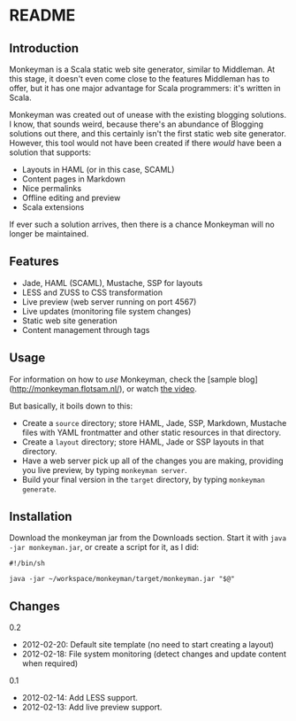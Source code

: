 # README

## Introduction

Monkeyman is a Scala static web site generator, similar to
Middleman. At this stage, it doesn't even come close to the features
Middleman has to offer, but it has one major advantage for Scala
programmers: it's written in Scala.

Monkeyman was created out of unease with the existing blogging
solutions. I know, that sounds weird, because there's an abundance of
Blogging solutions out there, and this certainly isn't the first
static web site generator. However, this tool would not have been
created if there _would_ have been a solution that supports:

* Layouts in HAML (or in this case, SCAML)
* Content pages in Markdown
* Nice permalinks
* Offline editing and preview
* Scala extensions

If ever such a solution arrives, then there is a chance Monkeyman will
no longer be maintained.

## Features

* Jade, HAML (SCAML), Mustache, SSP for layouts
* LESS and ZUSS to CSS transformation
* Live preview (web server running on port 4567)
* Live updates (monitoring file system changes)
* Static web site generation
* Content management through tags

## Usage

For information on how to _use_ Monkeyman, check the [sample blog]
(http://monkeyman.flotsam.nl/), or watch
[the video](http://www.youtube.com/watch?v=9giYvVGIi0U).

But basically, it boils down to this:

* Create a `source` directory; store HAML, Jade, SSP, Markdown,
  Mustache files with YAML frontmatter and other static resources in
  that directory.
* Create a `layout` directory; store HAML, Jade or SSP layouts in that
  directory. 
* Have a web server pick up all of the changes you are making,
  providing you live preview, by typing `monkeyman server`. 
* Build your final version in the `target` directory, by typing
  `monkeyman generate`. 

## Installation

Download the monkeyman jar from the Downloads section. Start it with
`java -jar monkeyman.jar`, or create a script for it, as I did:

    #!/bin/sh
    
    java -jar ~/workspace/monkeyman/target/monkeyman.jar "$@"

## Changes

0.2

* 2012-02-20: Default site template (no need to start creating a layout)
* 2012-02-18: File system monitoring (detect changes and update content when required)

0.1

* 2012-02-14: Add LESS support.
* 2012-02-13: Add live preview support.



